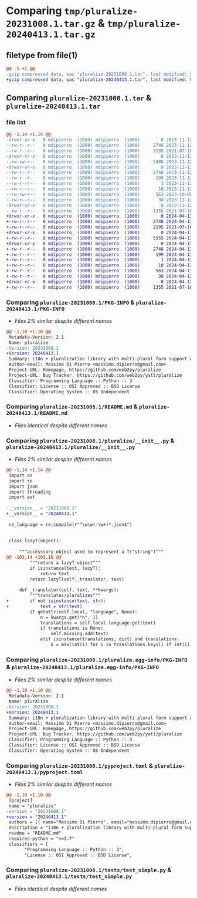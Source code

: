 # Comparing `tmp/pluralize-20231008.1.tar.gz` & `tmp/pluralize-20240413.1.tar.gz`

## filetype from file(1)

```diff
@@ -1 +1 @@
-gzip compressed data, was "pluralize-20231008.1.tar", last modified: Sun Nov 12 03:32:39 2023, max compression
+gzip compressed data, was "pluralize-20240413.1.tar", last modified: Sat Apr 13 17:39:06 2024, max compression
```

## Comparing `pluralize-20231008.1.tar` & `pluralize-20240413.1.tar`

### file list

```diff
@@ -1,14 +1,14 @@
-drwxr-xr-x   0 mdipierro  (1000) mdipierro  (1000)        0 2023-11-12 03:32:39.547695 pluralize-20231008.1/
--rw-r--r--   0 mdipierro  (1000) mdipierro  (1000)     2748 2023-11-12 03:32:39.547695 pluralize-20231008.1/PKG-INFO
--rw-r--r--   0 mdipierro  (1000) mdipierro  (1000)     2195 2021-07-16 07:51:13.000000 pluralize-20231008.1/README.md
-drwxr-xr-x   0 mdipierro  (1000) mdipierro  (1000)        0 2023-11-12 03:32:39.544361 pluralize-20231008.1/pluralize/
--rw-rw-r--   0 mdipierro  (1000) mdipierro  (1000)     5488 2023-11-12 03:32:21.000000 pluralize-20231008.1/pluralize/__init__.py
-drwxr-xr-x   0 mdipierro  (1000) mdipierro  (1000)        0 2023-11-12 03:32:39.544361 pluralize-20231008.1/pluralize.egg-info/
--rw-r--r--   0 mdipierro  (1000) mdipierro  (1000)     2748 2023-11-12 03:32:39.000000 pluralize-20231008.1/pluralize.egg-info/PKG-INFO
--rw-r--r--   0 mdipierro  (1000) mdipierro  (1000)      199 2023-11-12 03:32:39.000000 pluralize-20231008.1/pluralize.egg-info/SOURCES.txt
--rw-r--r--   0 mdipierro  (1000) mdipierro  (1000)        1 2023-11-12 03:32:39.000000 pluralize-20231008.1/pluralize.egg-info/dependency_links.txt
--rw-r--r--   0 mdipierro  (1000) mdipierro  (1000)       10 2023-11-12 03:32:39.000000 pluralize-20231008.1/pluralize.egg-info/top_level.txt
--rw-rw-r--   0 mdipierro  (1000) mdipierro  (1000)      563 2023-10-08 22:00:58.000000 pluralize-20231008.1/pyproject.toml
--rw-r--r--   0 mdipierro  (1000) mdipierro  (1000)       38 2023-11-12 03:32:39.547695 pluralize-20231008.1/setup.cfg
-drwxr-xr-x   0 mdipierro  (1000) mdipierro  (1000)        0 2023-11-12 03:32:39.544361 pluralize-20231008.1/tests/
--rw-r--r--   0 mdipierro  (1000) mdipierro  (1000)     1355 2021-07-16 07:50:13.000000 pluralize-20231008.1/tests/test_simple.py
+drwxr-xr-x   0 mdipierro  (1000) mdipierro  (1000)        0 2024-04-13 17:39:06.724103 pluralize-20240413.1/
+-rw-r--r--   0 mdipierro  (1000) mdipierro  (1000)     2748 2024-04-13 17:39:06.724103 pluralize-20240413.1/PKG-INFO
+-rw-r--r--   0 mdipierro  (1000) mdipierro  (1000)     2195 2021-07-16 07:51:13.000000 pluralize-20240413.1/README.md
+drwxr-xr-x   0 mdipierro  (1000) mdipierro  (1000)        0 2024-04-13 17:39:06.720769 pluralize-20240413.1/pluralize/
+-rw-r--r--   0 mdipierro  (1000) mdipierro  (1000)     5555 2024-04-13 07:11:53.000000 pluralize-20240413.1/pluralize/__init__.py
+drwxr-xr-x   0 mdipierro  (1000) mdipierro  (1000)        0 2024-04-13 17:39:06.724103 pluralize-20240413.1/pluralize.egg-info/
+-rw-r--r--   0 mdipierro  (1000) mdipierro  (1000)     2748 2024-04-13 17:39:06.000000 pluralize-20240413.1/pluralize.egg-info/PKG-INFO
+-rw-r--r--   0 mdipierro  (1000) mdipierro  (1000)      199 2024-04-13 17:39:06.000000 pluralize-20240413.1/pluralize.egg-info/SOURCES.txt
+-rw-r--r--   0 mdipierro  (1000) mdipierro  (1000)        1 2024-04-13 17:39:06.000000 pluralize-20240413.1/pluralize.egg-info/dependency_links.txt
+-rw-r--r--   0 mdipierro  (1000) mdipierro  (1000)       10 2024-04-13 17:39:06.000000 pluralize-20240413.1/pluralize.egg-info/top_level.txt
+-rw-r--r--   0 mdipierro  (1000) mdipierro  (1000)      563 2024-04-13 07:10:28.000000 pluralize-20240413.1/pyproject.toml
+-rw-r--r--   0 mdipierro  (1000) mdipierro  (1000)       38 2024-04-13 17:39:06.724103 pluralize-20240413.1/setup.cfg
+drwxr-xr-x   0 mdipierro  (1000) mdipierro  (1000)        0 2024-04-13 17:39:06.720769 pluralize-20240413.1/tests/
+-rw-r--r--   0 mdipierro  (1000) mdipierro  (1000)     1355 2021-07-16 07:50:13.000000 pluralize-20240413.1/tests/test_simple.py
```

### Comparing `pluralize-20231008.1/PKG-INFO` & `pluralize-20240413.1/PKG-INFO`

 * *Files 2% similar despite different names*

```diff
@@ -1,10 +1,10 @@
 Metadata-Version: 2.1
 Name: pluralize
-Version: 20231008.1
+Version: 20240413.1
 Summary: i18n + pluralization library with multi-plural form support and thread safe for web apps
 Author-email: Massimo Di Pierro <massimo.dipierro@gmail.com>
 Project-URL: Homepage, https://github.com/web2py/pluralize
 Project-URL: Bug Tracker, https://github.com/web2py/yatl/pluralize
 Classifier: Programming Language :: Python :: 3
 Classifier: License :: OSI Approved :: BSD License
 Classifier: Operating System :: OS Independent
```

### Comparing `pluralize-20231008.1/README.md` & `pluralize-20240413.1/README.md`

 * *Files identical despite different names*

### Comparing `pluralize-20231008.1/pluralize/__init__.py` & `pluralize-20240413.1/pluralize/__init__.py`

 * *Files 2% similar despite different names*

```diff
@@ -1,14 +1,14 @@
 import os
 import re
 import json
 import threading
 import ast
 
-__version__ = "20231008.1"
+__version__ = "20240413.1"
 
 re_language = re.compile(r"^\w\w(-\w+)*.json$")
 
 
 class lazyT(object):
 
     """accesssory object used to represent a T("string")"""
@@ -103,14 +103,16 @@
         """retuns a lazyT object"""
         if isinstance(text, lazyT):
             return text
         return lazyT(self._translator, text)
 
     def _translator(self, text, **kwargs):
         """translates/pluralizes"""
+        if not isinstance(text, str):
+            text = str(text)
         if getattr(self.local, "language", None):
             n = kwargs.get("n", 1)
             translations = self.local.language.get(text)
             if translations is None:
                 self.missing.add(text)
             elif isinstance(translations, dict) and translations:
                 k = max(int(i) for i in translations.keys() if int(i) <= n)
```

### Comparing `pluralize-20231008.1/pluralize.egg-info/PKG-INFO` & `pluralize-20240413.1/pluralize.egg-info/PKG-INFO`

 * *Files 2% similar despite different names*

```diff
@@ -1,10 +1,10 @@
 Metadata-Version: 2.1
 Name: pluralize
-Version: 20231008.1
+Version: 20240413.1
 Summary: i18n + pluralization library with multi-plural form support and thread safe for web apps
 Author-email: Massimo Di Pierro <massimo.dipierro@gmail.com>
 Project-URL: Homepage, https://github.com/web2py/pluralize
 Project-URL: Bug Tracker, https://github.com/web2py/yatl/pluralize
 Classifier: Programming Language :: Python :: 3
 Classifier: License :: OSI Approved :: BSD License
 Classifier: Operating System :: OS Independent
```

### Comparing `pluralize-20231008.1/pyproject.toml` & `pluralize-20240413.1/pyproject.toml`

 * *Files 2% similar despite different names*

```diff
@@ -1,10 +1,10 @@
 [project]
 name = "pluralize"
-version = "20231008.1"
+version = "20240413.1"
 authors = [{ name="Massimo Di Pierro", email="massimo.dipierro@gmail.com" },]
 description = "i18n + pluralization library with multi-plural form support and thread safe for web apps"
 readme = "README.md"
 requires-python = ">=3.7"
 classifiers = [
       "Programming Language :: Python :: 3",
       "License :: OSI Approved :: BSD License",
```

### Comparing `pluralize-20231008.1/tests/test_simple.py` & `pluralize-20240413.1/tests/test_simple.py`

 * *Files identical despite different names*

